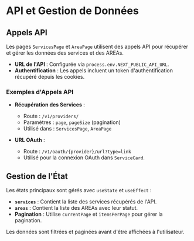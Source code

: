 # API et Gestion de Données

## Appels API

Les pages `ServicesPage` et `AreaPage` utilisent des appels API pour récupérer et gérer les données des services et des AREAs.

- **URL de l'API** : Configurée via `process.env.NEXT_PUBLIC_API_URL`.
- **Authentification** : Les appels incluent un token d'authentification récupéré depuis les cookies.

### Exemples d'Appels API

- **Récupération des Services** :
  - Route : `/v1/providers/`
  - Paramètres : `page`, `pageSize` (pagination)
  - Utilisé dans : `ServicesPage`, `AreaPage`

- **URL OAuth** :
  - Route : `/v1/oauth/{provider}/url?type=link`
  - Utilisé pour la connexion OAuth dans `ServiceCard`.

## Gestion de l'État

Les états principaux sont gérés avec `useState` et `useEffect` :
- **`services`** : Contient la liste des services récupérés de l'API.
- **`areas`** : Contient la liste des AREAs avec leur statut.
- **Pagination** : Utilise `currentPage` et `itemsPerPage` pour gérer la pagination.

Les données sont filtrées et paginées avant d'être affichées à l'utilisateur.

